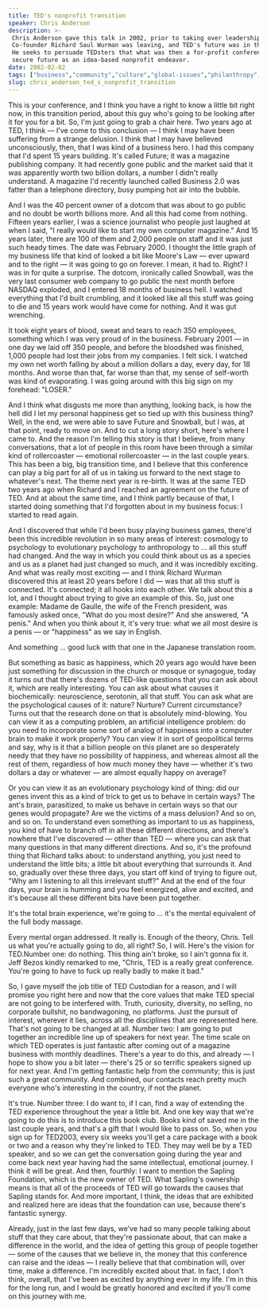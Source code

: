 ```yaml
---
title: TED's nonprofit transition
speaker: Chris Anderson
description: >-
 Chris Anderson gave this talk in 2002, prior to taking over leadership of TED.
 Co-founder Richard Saul Wurman was leaving, and TED's future was in the balance.
 He seeks to persuade TEDsters that what was then a for-profit conference had a
 secure future as an idea-based nonprofit endeavor.
date: 2002-02-02
tags: ["business","community","culture","global-issues","philanthropy","philosophy","technology"]
slug: chris_anderson_ted_s_nonprofit_transition
---
```


This is your conference, and I think you have a right to know a little bit right now, in
this transition period, about this guy who's going to be looking after it for you for a
bit. So, I'm just going to grab a chair here. Two years ago at TED, I think — I've come to
this conclusion — I think I may have been suffering from a strange delusion. I think that
I may have believed unconsciously, then, that I was kind of a business hero. I had this
company that I'd spent 15 years building. It's called Future; it was a magazine publishing
company. It had recently gone public and the market said that it was apparently worth two
billion dollars, a number I didn't really understand. A magazine I'd recently launched
called Business 2.0 was fatter than a telephone directory, busy pumping hot air into the
bubble. 

And I was the 40 percent owner of a dotcom that was about to go public and no doubt be
worth billions more. And all this had come from nothing. Fifteen years earlier, I was a
science journalist who people just laughed at when I said, "I really would like to start
my own computer magazine." And 15 years later, there are 100 of them and 2,000 people on
staff and it was just such heady times. The date was February 2000. I thought the little
graph of my business life that kind of looked a bit like Moore's Law — ever upward and to
the right — it was going to go on forever. I mean, it had to. Right? I was in for quite a
surprise. The dotcom, ironically called Snowball, was the very last consumer web company to
go public the next month before NASDAQ exploded, and I entered 18 months of business hell.
I watched everything that I'd built crumbling, and it looked like all this stuff was going
to die and 15 years work would have come for nothing. And it was gut wrenching.

It took eight years of blood, sweat and tears to reach 350 employees, something which I
was very proud of in the business. February 2001 — in one day we laid off 350 people, and
before the bloodshed was finished, 1,000 people had lost their jobs from my companies. I
felt sick. I watched my own net worth falling by about a million dollars a day, every day,
for 18 months. And worse than that, far worse than that, my sense of self-worth was kind
of evaporating. I was going around with this big sign on my forehead: "LOSER."

And I think what disgusts me more than anything, looking back, is how the hell did I let
my personal happiness get so tied up with this business thing? Well, in the end, we were
able to save Future and Snowball, but I was, at that point, ready to move on. And to cut a
long story short, here's where I came to. And the reason I'm telling this story is that I
believe, from many conversations, that a lot of people in this room have been through a
similar kind of rollercoaster — emotional rollercoaster — in the last couple years. This
has been a big, big transition time, and I believe that this conference can play a big
part for all of us in taking us forward to the next stage to whatever's next. The theme
next year is re-birth. It was at the same TED two years ago when Richard and I reached an
agreement on the future of TED. And at about the same time, and I think partly because of
that, I started doing something that I'd forgotten about in my business focus: I started
to read again.

And I discovered that while I'd been busy playing business games, there'd been this
incredible revolution in so many areas of interest: cosmology to psychology to
evolutionary psychology to anthropology to ... all this stuff had changed. And the way in
which you could think about us as a species and us as a planet had just changed so much,
and it was incredibly exciting. And what was really most exciting — and I think Richard
Wurman discovered this at least 20 years before I did — was that all this stuff is
connected. It's connected; it all hooks into each other. We talk about this a lot, and I
thought about trying to give an example of this. So, just one example: Madame de Gaulle,
the wife of the French president, was famously asked once, "What do you most desire?" And
she answered, "A penis." And when you think about it, it's very true: what we all most
desire is a penis — or "happiness" as we say in English.

And something ... good luck with that one in the Japanese translation room.

But something as basic as happiness, which 20 years ago would have been just something for
discussion in the church or mosque or synagogue, today it turns out that there's dozens of
TED-like questions that you can ask about it, which are really interesting. You can ask
about what causes it biochemically: neuroscience, serotonin, all that stuff. You can ask
what are the psychological causes of it: nature? Nurture? Current circumstance? Turns out
that the research done on that is absolutely mind-blowing. You can view it as a computing
problem, an artificial intelligence problem: do you need to incorporate some sort of
analog of happiness into a computer brain to make it work properly? You can view it in
sort of geopolitical terms and say, why is it that a billion people on this planet are so
desperately needy that they have no possibility of happiness, and whereas almost all the
rest of them, regardless of how much money they have — whether it's two dollars a day or
whatever — are almost equally happy on average?

Or you can view it as an evolutionary psychology kind of thing: did our genes invent this
as a kind of trick to get us to behave in certain ways? The ant's brain, parasitized, to
make us behave in certain ways so that our genes would propagate? Are we the victims of a
mass delusion? And so on, and so on. To understand even something as important to us as
happiness, you kind of have to branch off in all these different directions, and there's
nowhere that I've discovered — other than TED — where you can ask that many questions in
that many different directions. And so, it's the profound thing that Richard talks about:
to understand anything, you just need to understand the little bits; a little bit about
everything that surrounds it. And so, gradually over these three days, you start off kind
of trying to figure out, "Why am I listening to all this irrelevant stuff?" And at the end
of the four days, your brain is humming and you feel energized, alive and excited, and
it's because all these different bits have been put together.

It's the total brain experience, we're going to ... it's the mental equivalent of the full
body massage. 

Every mental organ addressed. It really is. Enough of the theory, Chris. Tell us what
you're actually going to do, all right? So, I will. Here's the vision for TED.Number one:
do nothing. This thing ain't broke, so I ain't gonna fix it. Jeff Bezos kindly remarked to
me, "Chris, TED is a really great conference. You're going to have to fuck up really badly
to make it bad." 

So, I gave myself the job title of TED Custodian for a reason, and I will promise you
right here and now that the core values that make TED special are not going to be
interfered with. Truth, curiosity, diversity, no selling, no corporate bullshit, no
bandwagoning, no platforms. Just the pursuit of interest, wherever it lies, across all the
disciplines that are represented here. That's not going to be changed at all. Number two: I
am going to put together an incredible line up of speakers for next year. The time scale
on which TED operates is just fantastic after coming out of a magazine business with
monthly deadlines. There's a year to do this, and already — I hope to show you a bit later
— there's 25 or so terrific speakers signed up for next year. And I'm getting fantastic
help from the community; this is just such a great community. And combined, our contacts
reach pretty much everyone who's interesting in the country, if not the
planet.

It's true. Number three: I do want to, if I can, find a way of extending the TED experience
throughout the year a little bit. And one key way that we're going to do this is to
introduce this book club. Books kind of saved me in the last couple years, and that's a
gift that I would like to pass on. So, when you sign up for TED2003, every six weeks
you'll get a care package with a book or two and a reason why they're linked to TED. They
may well be by a TED speaker, and so we can get the conversation going during the year and
come back next year having had the same intellectual, emotional journey. I think it will
be great. And then, fourthly: I want to mention the Sapling Foundation, which is the new
owner of TED. What Sapling's ownership means is that all of the proceeds of TED will go
towards the causes that Sapling stands for. And more important, I think, the ideas that
are exhibited and realized here are ideas that the foundation can use, because there's
fantastic synergy.

Already, just in the last few days, we've had so many people talking about stuff that they
care about, that they're passionate about, that can make a difference in the world, and
the idea of getting this group of people together — some of the causes that we believe in,
the money that this conference can raise and the ideas — I really believe that that
combination will, over time, make a difference. I'm incredibly excited about that. In
fact, I don't think, overall, that I've been as excited by anything ever in my life. I'm
in this for the long run, and I would be greatly honored and excited if you'll come on
this journey with me.

<!--
ad_duration=3.33
comment_count=121
event="TED2002"
external_start_time=0
intro_duration=11.82
is_subtitle_required="False"
is_talk_featured="True"
language="en"
language_swap="False"
native_language="en"
number_of_related_talks=6
number_of_speakers=1
number_of_subtitled_videos=26
number_of_tags=7
number_of_talk_download_languages=26
number_of_talk_more_resources=0
number_of_talk_recommendations=0
number_of_talks_take_actions=0
post_ad_duration=0.83
published_timestamp="2008-01-30 01:57:00"
recording_date="2002-02-02"
speaker_description="Head of TED"
speaker_is_published=1
speaker_name="Chris Anderson"
talk_name="TED's nonprofit transition"
talks_tags=["business","community","culture","global-issues","philanthropy","philosophy","technology"]
url_photo_speaker="https://pe.tedcdn.com/images/ted/15a78b07d0340fcf8f391e7529b6f4b050a60cc0_254x191.jpg"
url_photo_talk="https://pe.tedcdn.com/images/ted/27581_480x360.jpg"
url_webpage="https://www.ted.com/talks/chris_anderson_ted_s_nonprofit_transition"
video_type_name="TED Stage Talk"
-->